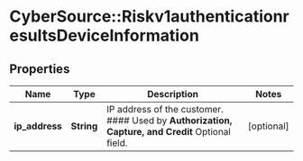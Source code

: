 # CyberSource::Riskv1authenticationresultsDeviceInformation

## Properties
Name | Type | Description | Notes
------------ | ------------- | ------------- | -------------
**ip_address** | **String** | IP address of the customer.  #### Used by **Authorization, Capture, and Credit** Optional field.  | [optional] 


